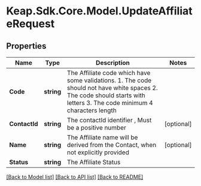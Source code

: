 # Keap.Sdk.Core.Model.UpdateAffiliateRequest

## Properties

Name | Type | Description | Notes
------------ | ------------- | ------------- | -------------
**Code** | **string** | The Affiliate code which have some validations. 1. The code should not have white spaces 2. The code should starts with letters 3. The code minimum 4 characters length | 
**ContactId** | **string** | The contactId identifier , Must be a positive number | [optional] 
**Name** | **string** | The Affiliate name will be derived from the Contact, when not explicitly provided | [optional] 
**Status** | **string** | The Affiliate Status | 

[[Back to Model list]](../README.md#documentation-for-models) [[Back to API list]](../README.md#documentation-for-api-endpoints) [[Back to README]](../README.md)

